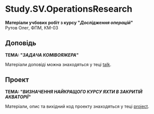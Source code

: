 # Study.SV.OperationsResearch
**Матеріали учбових робіт з курсу "*Дослідження операцій*"**  
Рутов Олег, ФПМ, КМ-03

## Доповідь
**ТЕМА: "*ЗАДАЧА КОМІВОЯЖЕРА*"**

Матеріали доповіді можна знаходяться у теці [talk](talk/).


## Проект
**ТЕМА: "*ВИЗНАЧЕННЯ НАЙКРАЩОГО КУРСУ ЯХТИ В ЗАКРИТІЙ АКВАТОРІЇ*"**

Матеріали, опис та вихідний код проекту знаходяться у теці [project](project/).
